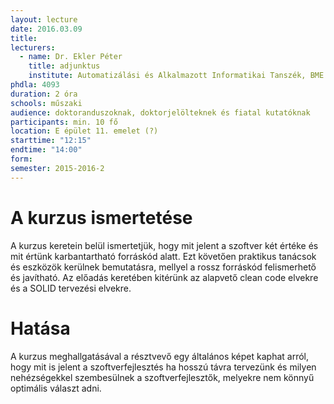 ```yaml
---
layout: lecture
date: 2016.03.09
title:
lecturers:
  - name: Dr. Ekler Péter
    title: adjunktus
    institute: Automatizálási és Alkalmazott Informatikai Tanszék, BME Villamosmérnöki és Informatikai Kar
phdla: 4093
duration: 2 óra
schools: műszaki
audience: doktoranduszoknak, doktorjelölteknek és fiatal kutatóknak
participants: min. 10 fő
location: E épület 11. emelet (?)
starttime: "12:15"
endtime: "14:00"
form:
semester: 2015-2016-2
---
```


# A kurzus ismertetése

A kurzus keretein belül ismertetjük, hogy mit jelent a szoftver két értéke és mit értünk karbantartható forráskód alatt. Ezt követően praktikus tanácsok és eszközök kerülnek bemutatásra, mellyel a rossz forráskód felismerhető és javítható. Az előadás keretében kitérünk az alapvető clean code elvekre és a SOLID tervezési elvekre.

# Hatása

A kurzus meghallgatásával a résztvevő egy általános képet kaphat arról, hogy mit is jelent a szoftverfejlesztés ha hosszú távra tervezünk és milyen nehézségekkel szembesülnek a szoftverfejlesztők, melyekre nem könnyű optimális választ adni.
